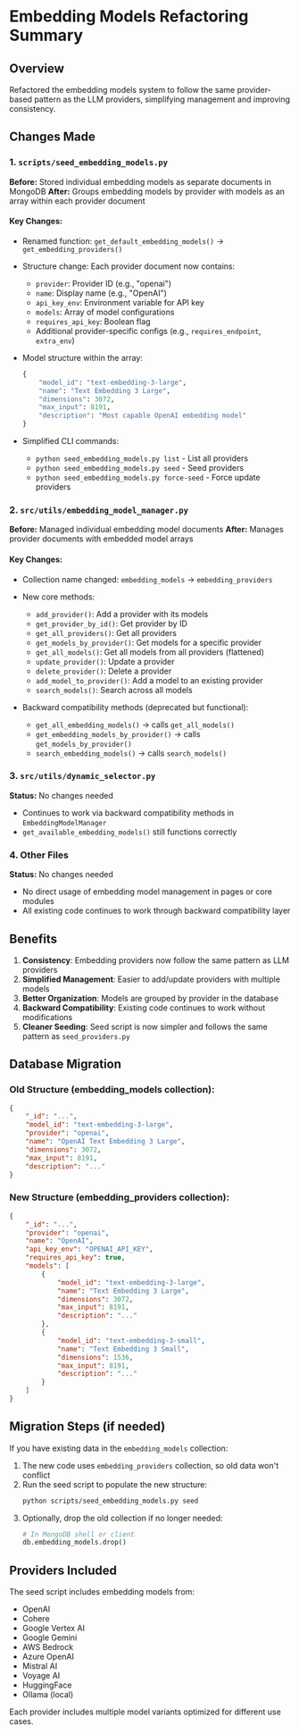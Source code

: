 # Embedding Models Refactoring Summary

## Overview
Refactored the embedding models system to follow the same provider-based pattern as the LLM providers, simplifying management and improving consistency.

## Changes Made

### 1. `scripts/seed_embedding_models.py`
**Before:** Stored individual embedding models as separate documents in MongoDB
**After:** Groups embedding models by provider with models as an array within each provider document

#### Key Changes:
- Renamed function: `get_default_embedding_models()` → `get_embedding_providers()`
- Structure change: Each provider document now contains:
  - `provider`: Provider ID (e.g., "openai")
  - `name`: Display name (e.g., "OpenAI")
  - `api_key_env`: Environment variable for API key
  - `models`: Array of model configurations
  - `requires_api_key`: Boolean flag
  - Additional provider-specific configs (e.g., `requires_endpoint`, `extra_env`)

- Model structure within the array:
  ```python
  {
      "model_id": "text-embedding-3-large",
      "name": "Text Embedding 3 Large",
      "dimensions": 3072,
      "max_input": 8191,
      "description": "Most capable OpenAI embedding model"
  }
  ```

- Simplified CLI commands:
  - `python seed_embedding_models.py list` - List all providers
  - `python seed_embedding_models.py seed` - Seed providers
  - `python seed_embedding_models.py force-seed` - Force update providers

### 2. `src/utils/embedding_model_manager.py`
**Before:** Managed individual embedding model documents
**After:** Manages provider documents with embedded model arrays

#### Key Changes:
- Collection name changed: `embedding_models` → `embedding_providers`
- New core methods:
  - `add_provider()`: Add a provider with its models
  - `get_provider_by_id()`: Get provider by ID
  - `get_all_providers()`: Get all providers
  - `get_models_by_provider()`: Get models for a specific provider
  - `get_all_models()`: Get all models from all providers (flattened)
  - `update_provider()`: Update a provider
  - `delete_provider()`: Delete a provider
  - `add_model_to_provider()`: Add a model to an existing provider
  - `search_models()`: Search across all models

- Backward compatibility methods (deprecated but functional):
  - `get_all_embedding_models()` → calls `get_all_models()`
  - `get_embedding_models_by_provider()` → calls `get_models_by_provider()`
  - `search_embedding_models()` → calls `search_models()`

### 3. `src/utils/dynamic_selector.py`
**Status:** No changes needed
- Continues to work via backward compatibility methods in `EmbeddingModelManager`
- `get_available_embedding_models()` still functions correctly

### 4. Other Files
**Status:** No changes needed
- No direct usage of embedding model management in pages or core modules
- All existing code continues to work through backward compatibility layer

## Benefits

1. **Consistency**: Embedding providers now follow the same pattern as LLM providers
2. **Simplified Management**: Easier to add/update providers with multiple models
3. **Better Organization**: Models are grouped by provider in the database
4. **Backward Compatibility**: Existing code continues to work without modifications
5. **Cleaner Seeding**: Seed script is now simpler and follows the same pattern as `seed_providers.py`

## Database Migration

### Old Structure (embedding_models collection):
```json
{
    "_id": "...",
    "model_id": "text-embedding-3-large",
    "provider": "openai",
    "name": "OpenAI Text Embedding 3 Large",
    "dimensions": 3072,
    "max_input": 8191,
    "description": "..."
}
```

### New Structure (embedding_providers collection):
```json
{
    "_id": "...",
    "provider": "openai",
    "name": "OpenAI",
    "api_key_env": "OPENAI_API_KEY",
    "requires_api_key": true,
    "models": [
        {
            "model_id": "text-embedding-3-large",
            "name": "Text Embedding 3 Large",
            "dimensions": 3072,
            "max_input": 8191,
            "description": "..."
        },
        {
            "model_id": "text-embedding-3-small",
            "name": "Text Embedding 3 Small",
            "dimensions": 1536,
            "max_input": 8191,
            "description": "..."
        }
    ]
}
```

## Migration Steps (if needed)

If you have existing data in the `embedding_models` collection:

1. The new code uses `embedding_providers` collection, so old data won't conflict
2. Run the seed script to populate the new structure:
   ```bash
   python scripts/seed_embedding_models.py seed
   ```
3. Optionally, drop the old collection if no longer needed:
   ```python
   # In MongoDB shell or client
   db.embedding_models.drop()
   ```

## Providers Included

The seed script includes embedding models from:
- OpenAI
- Cohere
- Google Vertex AI
- Google Gemini
- AWS Bedrock
- Azure OpenAI
- Mistral AI
- Voyage AI
- HuggingFace
- Ollama (local)

Each provider includes multiple model variants optimized for different use cases.
